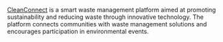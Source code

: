 [CleanConnect]( https://kashish-28.github.io/Clean-Connect/) is a smart waste management platform aimed at promoting sustainability and reducing waste through innovative technology. The platform connects communities with waste management solutions and encourages participation in environmental events.
